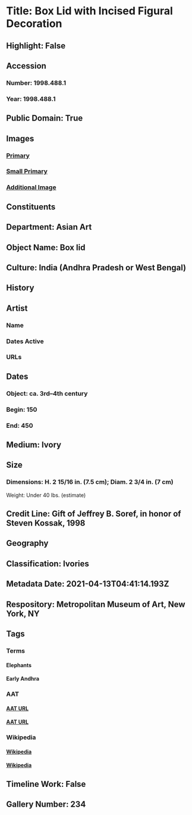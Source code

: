 # Title: Box Lid with Incised Figural Decoration
## Highlight: False
## Accession
### Number: 1998.488.1
### Year: 1998.488.1
## Public Domain: True
## Images
### [Primary](https://images.metmuseum.org/CRDImages/as/original/DT4347.jpg)
### [Small Primary](https://images.metmuseum.org/CRDImages/as/web-large/DT4347.jpg)
### [Additional Image](https://images.metmuseum.org/CRDImages/as/original/DT4348.jpg)
## Constituents
## Department: Asian Art
## Object Name: Box lid
## Culture: India (Andhra Pradesh or West Bengal)
## History
## Artist
### Name
### Dates Active
### URLs
## Dates
### Object: ca. 3rd–4th century
### Begin: 150
### End: 450
## Medium: Ivory
## Size
### Dimensions: H. 2 15/16 in. (7.5 cm); Diam. 2 3/4 in. (7 cm)
Weight: Under 40 lbs. (estimate)
## Credit Line: Gift of Jeffrey B. Soref, in honor of Steven Kossak, 1998
## Geography
## Classification: Ivories
## Metadata Date: 2021-04-13T04:41:14.193Z
## Respository: Metropolitan Museum of Art, New York, NY
## Tags
### Terms
#### Elephants
#### Early Andhra
### AAT
#### [AAT URL](http://vocab.getty.edu/page/aat/300250160)
#### [AAT URL](http://vocab.getty.edu/page/aat/300106839)
### Wikipedia
#### [Wikipedia]()
#### [Wikipedia]()
## Timeline Work: False
## Gallery Number: 234